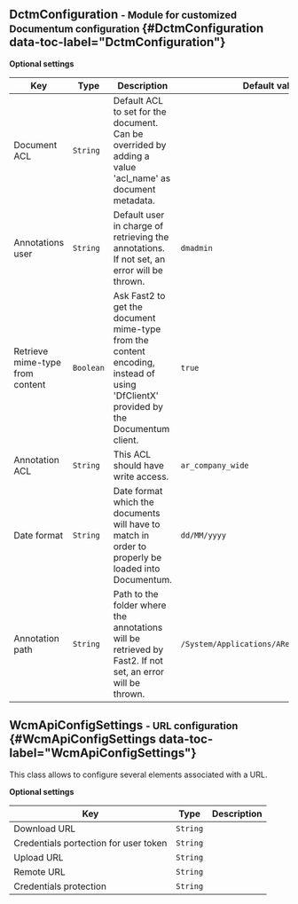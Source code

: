 ## DctmConfiguration <small> - Module for customized Documentum configuration </small> {#DctmConfiguration data-toc-label="DctmConfiguration"}





<b>Optional settings</b>

|Key      | Type    | Description |  Default value |
| - | - | - | - |
 | Document ACL | `String` | Default ACL to set for the document. Can be overrided by adding a value 'acl_name' as document metadata. | 
 | Annotations user | `String` | Default user in charge of retrieving the annotations. If not set, an error will be thrown. | `dmadmin ` | 
 | Retrieve mime-type from content | `Boolean` | Ask Fast2 to get the document mime-type from the content encoding, instead of using 'DfClientX' provided by the Documentum client. | `true ` | 
 | Annotation ACL | `String` | This ACL should have write access. | `ar_company_wide ` | 
 | Date format | `String` | Date format which the documents will have to match in order to properly be loaded into Documentum. | `dd/MM/yyyy ` | 
 | Annotation path | `String` | Path to the folder where the annotations will be retrieved by Fast2. If not set, an error will be thrown. | `/System/Applications/ARender/Annotations ` | 



## WcmApiConfigSettings <small> - URL configuration </small> {#WcmApiConfigSettings data-toc-label="WcmApiConfigSettings"}

This class allows to configure several elements associated with a URL.



<b>Optional settings</b>

|Key      | Type    | Description | 
| - | - | - |
 | Download URL | `String` |  | 
 | Credentials portection for user token | `String` |  | 
 | Upload URL | `String` |  | 
 | Remote URL | `String` |  | 
 | Credentials protection | `String` |  | 



